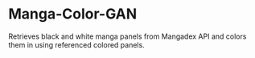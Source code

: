 # Manga-Color-GAN
Retrieves black and white manga panels from Mangadex API and colors them in using referenced colored panels.
